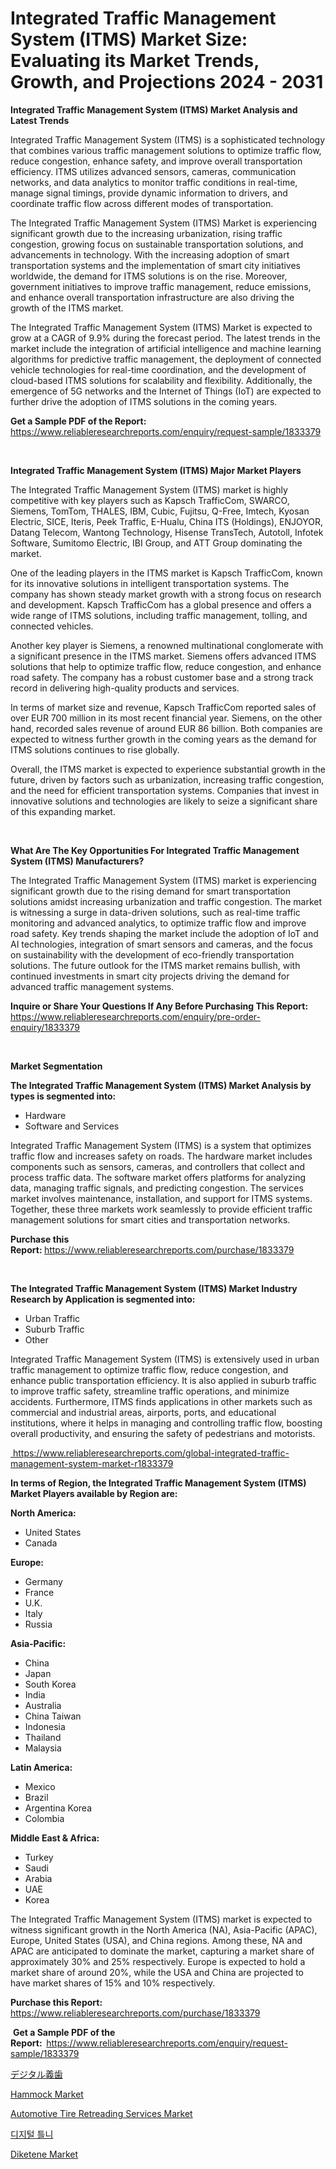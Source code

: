 <p><h1>Integrated Traffic Management System (ITMS) Market Size: Evaluating its Market Trends, Growth, and Projections 2024 - 2031</h1></p><p><strong>Integrated Traffic Management System (ITMS) Market Analysis and Latest Trends</strong></p>
<p><p>Integrated Traffic Management System (ITMS) is a sophisticated technology that combines various traffic management solutions to optimize traffic flow, reduce congestion, enhance safety, and improve overall transportation efficiency. ITMS utilizes advanced sensors, cameras, communication networks, and data analytics to monitor traffic conditions in real-time, manage signal timings, provide dynamic information to drivers, and coordinate traffic flow across different modes of transportation.</p><p>The Integrated Traffic Management System (ITMS) Market is experiencing significant growth due to the increasing urbanization, rising traffic congestion, growing focus on sustainable transportation solutions, and advancements in technology. With the increasing adoption of smart transportation systems and the implementation of smart city initiatives worldwide, the demand for ITMS solutions is on the rise. Moreover, government initiatives to improve traffic management, reduce emissions, and enhance overall transportation infrastructure are also driving the growth of the ITMS market.</p><p>The Integrated Traffic Management System (ITMS) Market is expected to grow at a CAGR of 9.9% during the forecast period. The latest trends in the market include the integration of artificial intelligence and machine learning algorithms for predictive traffic management, the deployment of connected vehicle technologies for real-time coordination, and the development of cloud-based ITMS solutions for scalability and flexibility. Additionally, the emergence of 5G networks and the Internet of Things (IoT) are expected to further drive the adoption of ITMS solutions in the coming years.</p></p>
<p><strong>Get a Sample PDF of the Report:&nbsp;</strong> <a href="https://www.reliableresearchreports.com/enquiry/request-sample/1833379">https://www.reliableresearchreports.com/enquiry/request-sample/1833379</a></p>
<p>&nbsp;</p>
<p><strong>Integrated Traffic Management System (ITMS) Major Market Players</strong></p>
<p><p>The Integrated Traffic Management System (ITMS) market is highly competitive with key players such as Kapsch TrafficCom, SWARCO, Siemens, TomTom, THALES, IBM, Cubic, Fujitsu, Q-Free, Imtech, Kyosan Electric, SICE, Iteris, Peek Traffic, E-Hualu, China ITS (Holdings), ENJOYOR, Datang Telecom, Wantong Technology, Hisense TransTech, Autotoll, Infotek Software, Sumitomo Electric, IBI Group, and ATT Group dominating the market.</p><p>One of the leading players in the ITMS market is Kapsch TrafficCom, known for its innovative solutions in intelligent transportation systems. The company has shown steady market growth with a strong focus on research and development. Kapsch TrafficCom has a global presence and offers a wide range of ITMS solutions, including traffic management, tolling, and connected vehicles.</p><p>Another key player is Siemens, a renowned multinational conglomerate with a significant presence in the ITMS market. Siemens offers advanced ITMS solutions that help to optimize traffic flow, reduce congestion, and enhance road safety. The company has a robust customer base and a strong track record in delivering high-quality products and services.</p><p>In terms of market size and revenue, Kapsch TrafficCom reported sales of over EUR 700 million in its most recent financial year. Siemens, on the other hand, recorded sales revenue of around EUR 86 billion. Both companies are expected to witness further growth in the coming years as the demand for ITMS solutions continues to rise globally.</p><p>Overall, the ITMS market is expected to experience substantial growth in the future, driven by factors such as urbanization, increasing traffic congestion, and the need for efficient transportation systems. Companies that invest in innovative solutions and technologies are likely to seize a significant share of this expanding market.</p></p>
<p>&nbsp;</p>
<p><strong>What Are The Key Opportunities For Integrated Traffic Management System (ITMS) Manufacturers?</strong></p>
<p><p>The Integrated Traffic Management System (ITMS) market is experiencing significant growth due to the rising demand for smart transportation solutions amidst increasing urbanization and traffic congestion. The market is witnessing a surge in data-driven solutions, such as real-time traffic monitoring and advanced analytics, to optimize traffic flow and improve road safety. Key trends shaping the market include the adoption of IoT and AI technologies, integration of smart sensors and cameras, and the focus on sustainability with the development of eco-friendly transportation solutions. The future outlook for the ITMS market remains bullish, with continued investments in smart city projects driving the demand for advanced traffic management systems.</p></p>
<p><strong>Inquire or Share Your Questions If Any Before Purchasing This Report:</strong> <a href="https://www.reliableresearchreports.com/enquiry/pre-order-enquiry/1833379">https://www.reliableresearchreports.com/enquiry/pre-order-enquiry/1833379</a></p>
<p>&nbsp;</p>
<p><strong>Market Segmentation</strong></p>
<p><strong>The Integrated Traffic Management System (ITMS) Market Analysis by types is segmented into:</strong></p>
<p><ul><li>Hardware</li><li>Software and Services</li></ul></p>
<p><p>Integrated Traffic Management System (ITMS) is a system that optimizes traffic flow and increases safety on roads. The hardware market includes components such as sensors, cameras, and controllers that collect and process traffic data. The software market offers platforms for analyzing data, managing traffic signals, and predicting congestion. The services market involves maintenance, installation, and support for ITMS systems. Together, these three markets work seamlessly to provide efficient traffic management solutions for smart cities and transportation networks.</p></p>
<p><strong>Purchase this Report:&nbsp;</strong><a href="https://www.reliableresearchreports.com/purchase/1833379">https://www.reliableresearchreports.com/purchase/1833379</a></p>
<p>&nbsp;</p>
<p><strong>The Integrated Traffic Management System (ITMS) Market Industry Research by Application is segmented into:</strong></p>
<p><ul><li>Urban Traffic</li><li>Suburb Traffic</li><li>Other</li></ul></p>
<p><p>Integrated Traffic Management System (ITMS) is extensively used in urban traffic management to optimize traffic flow, reduce congestion, and enhance public transportation efficiency. It is also applied in suburb traffic to improve traffic safety, streamline traffic operations, and minimize accidents. Furthermore, ITMS finds applications in other markets such as commercial and industrial areas, airports, ports, and educational institutions, where it helps in managing and controlling traffic flow, boosting overall productivity, and ensuring the safety of pedestrians and motorists.</p></p>
<p><a href="https://www.reliableresearchreports.com/global-integrated-traffic-management-system-market-r1833379">&nbsp;https://www.reliableresearchreports.com/global-integrated-traffic-management-system-market-r1833379</a></p>
<p><strong>In terms of Region, the Integrated Traffic Management System (ITMS) Market Players available by Region are:</strong></p>
<p>
    <p> <strong> North America: </strong>
        <ul>
            <li>United States</li>
            <li>Canada</li>
        </ul>
        </p> 
    <p> <strong> Europe: </strong>
        <ul>
            <li>Germany</li>
            <li>France</li>
            <li>U.K.</li>
            <li>Italy</li>
            <li>Russia</li>
        </ul>
        </p> 
    <p> <strong> Asia-Pacific: </strong>
        <ul>
            <li>China</li>
            <li>Japan</li>
            <li>South Korea</li>
            <li>India</li>
            <li>Australia</li>
            <li>China Taiwan</li>
            <li>Indonesia</li>
            <li>Thailand</li>
            <li>Malaysia</li>
        </ul>
        </p> 
    <p> <strong> Latin America: </strong>
        <ul>
            <li>Mexico</li>
            <li>Brazil</li>
            <li>Argentina Korea</li>
            <li>Colombia</li>
        </ul>
        </p> 
    <p> <strong> Middle East & Africa: </strong>
        <ul>
            <li>Turkey</li>
            <li>Saudi</li>
            <li>Arabia</li>
            <li>UAE</li>
            <li>Korea</li>
        </ul>
    </p>
    </p>
<p><p>The Integrated Traffic Management System (ITMS) market is expected to witness significant growth in the North America (NA), Asia-Pacific (APAC), Europe, United States (USA), and China regions. Among these, NA and APAC are anticipated to dominate the market, capturing a market share of approximately 30% and 25% respectively. Europe is expected to hold a market share of around 20%, while the USA and China are projected to have market shares of 15% and 10% respectively.</p></p>
<p><strong>Purchase this Report: </strong><a href="https://www.reliableresearchreports.com/purchase/1833379">https://www.reliableresearchreports.com/purchase/1833379</a></p>
<p>&nbsp;<strong>Get a Sample PDF of the Report:&nbsp;&nbsp;</strong><a href="https://www.reliableresearchreports.com/enquiry/request-sample/1833379">https://www.reliableresearchreports.com/enquiry/request-sample/1833379</a></p>
<p><strong></strong></p>
<p><p><a href="https://github.com/oqoeusbvpadwjs08/Market-Research-Report-List-2/blob/main/304280865208.md">デジタル義歯</a></p><p><a href="https://www.linkedin.com/pulse/hammock-market-size-cagr-trends-2024-2030-we-do-research-f19kf?trackingId=3NkhWy9%2BhIELXLTjGb5tpA%3D%3D">Hammock Market</a></p><p><a href="https://github.com/RichRobinson5/Market-Research-Report-List-5/blob/main/automotive-tire-retreading-services-market.md">Automotive Tire Retreading Services Market</a></p><p><a href="https://github.com/sougarounis/Market-Research-Report-List-3/blob/main/961750865203.md">디지털 틀니</a></p><p><a href="https://www.linkedin.com/pulse/diketene-market-size-2024-2031-global-industrial-analysis-key-i7yjf">Diketene Market</a></p></p>